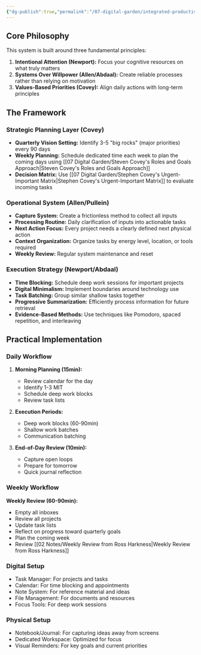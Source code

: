 ```yaml
---
{"dg-publish":true,"permalink":"/07-digital-garden/integrated-productivity-system/","tags":["productivity"],"updated":"2025-04-06T14:44:05.574-07:00"}
---
```



## Core Philosophy

This system is built around three fundamental principles:

1. **Intentional Attention (Newport):** Focus your cognitive resources on what truly matters
2. **Systems Over Willpower (Allen/Abdaal):** Create reliable processes rather than relying on motivation
3. **Values-Based Priorities (Covey):** Align daily actions with long-term principles

## The Framework

### Strategic Planning Layer (Covey)

- **Quarterly Vision Setting:** Identify 3-5 "big rocks" (major priorities) every 90 days
- **Weekly Planning:** Schedule dedicated time each week to plan the coming days using [[07 Digital Garden/Steven Covey's Roles and Goals Approach\|Steven Covey's Roles and Goals Approach]]
- **Decision Matrix:** Use [[07 Digital Garden/Stephen Covey's Urgent-Important Matrix\|Stephen Covey's Urgent-Important Matrix]] to evaluate incoming tasks

### Operational System (Allen/Pullein)

-  **Capture System:** Create a frictionless method to collect all inputs 
- **Processing Routine:** Daily clarification of inputs into actionable tasks
- **Next Action Focus:** Every project needs a clearly defined next physical action
- **Context Organization:** Organize tasks by energy level, location, or tools required
- **Weekly Review:** Regular system maintenance and reset

### Execution Strategy (Newport/Abdaal)
- **Time Blocking:** Schedule deep work sessions for important projects
- **Digital Minimalism:** Implement boundaries around technology use
- **Task Batching:** Group similar shallow tasks together
- **Progressive Summarization:** Efficiently process information for future retrieval
- **Evidence-Based Methods:** Use techniques like Pomodoro, spaced repetition, and interleaving

## Practical Implementation

### Daily Workflow

1. **Morning Planning (15min):**
   - Review calendar for the day
   - Identify 1-3 MIT 
   - Schedule deep work blocks
   - Review task lists

2. **Execution Periods:**
   - Deep work blocks (60-90min) 
   - Shallow work batches
   - Communication batching

3. **End-of-Day Review (10min):**
   - Capture open loops
   - Prepare for tomorrow
   - Quick journal reflection

### Weekly Workflow

**Weekly Review (60-90min):**
   - Empty all inboxes
   - Review all projects
   - Update task lists
   - Reflect on progress toward quarterly goals
   - Plan the coming week
   - Review [[02 Notes/Weekly Review from Ross Harkness\|Weekly Review from Ross Harkness]]

### Digital Setup

- Task Manager: For projects and tasks 
- Calendar: For time blocking and appointments
- Note System: For reference material and ideas 
- File Management: For documents and resources
- Focus Tools: For deep work sessions 

### Physical Setup

- Notebook/Journal: For capturing ideas away from screens
- Dedicated Workspace: Optimized for focus
- Visual Reminders: For key goals and current priorities